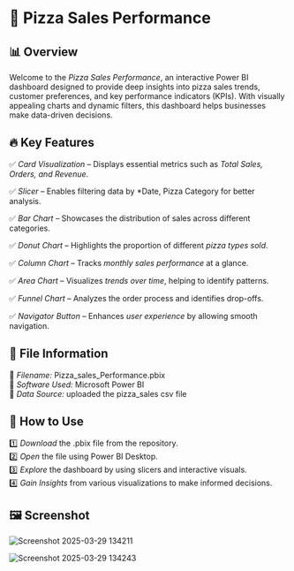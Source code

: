 # 🍕 Pizza Sales Performance

## 📊 Overview
Welcome to the *Pizza Sales Performance*, an interactive Power BI dashboard designed to provide deep insights into pizza sales trends, customer preferences, and key performance indicators (KPIs). With visually appealing charts and dynamic filters, this dashboard helps businesses make data-driven decisions. 

## 🔥 Key Features
✅ *Card Visualization* – Displays essential metrics such as *Total Sales, Orders, and Revenue*.

✅ *Slicer* – Enables filtering data by *Date, Pizza Category for better analysis.

✅ *Bar Chart* – Showcases the distribution of sales across different categories.

✅ *Donut Chart* – Highlights the proportion of different *pizza types sold*.

✅ *Column Chart* – Tracks *monthly sales performance* at a glance.

✅ *Area Chart* – Visualizes *trends over time*, helping to identify patterns.

✅ *Funnel Chart* – Analyzes the order process and identifies drop-offs.

✅ *Navigator Button* – Enhances *user experience* by allowing smooth navigation.


## 📂 File Information
📌 *Filename:* Pizza_sales_Performance.pbix  
📌 *Software Used:* Microsoft Power BI  
📌 *Data Source:* uploaded the pizza_sales csv file   

## 🚀 How to Use
1️⃣ *Download* the .pbix file from the repository.  
2️⃣ *Open* the file using Power BI Desktop.  
3️⃣ *Explore* the dashboard by using slicers and interactive visuals.  
4️⃣ *Gain Insights* from various visualizations to make informed decisions.

## 🖼 Screenshot
![Screenshot 2025-03-29 134211](https://github.com/user-attachments/assets/7dca69bc-7514-4cb6-b38c-2c6371563391)

![Screenshot 2025-03-29 134243](https://github.com/user-attachments/assets/c3e11f2f-dbd3-4dbb-a681-dafeda1d71ca)

